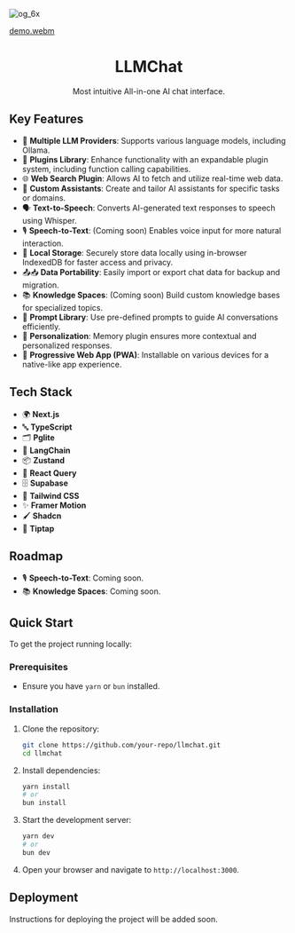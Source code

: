 
![og_6x](https://github.com/user-attachments/assets/4813a6b5-3294-4056-88bb-c536a45c220c)

[demo.webm](https://github.com/user-attachments/assets/1c555c20-5adf-4c7b-8e55-96f5abcc3563)


<h1 align="center">LLMChat</h1>
<p align="center">Most intuitive All-in-one AI chat interface.</p>

## Key Features

- 🧠 **Multiple LLM Providers**: Supports various language models, including Ollama.
- 🔌 **Plugins Library**: Enhance functionality with an expandable plugin system, including function calling capabilities.
- 🌐 **Web Search Plugin**: Allows AI to fetch and utilize real-time web data.
- 🤖 **Custom Assistants**: Create and tailor AI assistants for specific tasks or domains.
- 🗣️ **Text-to-Speech**: Converts AI-generated text responses to speech using Whisper.
- 🎙️ **Speech-to-Text**: (Coming soon) Enables voice input for more natural interaction.
- 💾 **Local Storage**: Securely store data locally using in-browser IndexedDB for faster access and privacy.
- 📤📥 **Data Portability**: Easily import or export chat data for backup and migration.
- 📚 **Knowledge Spaces**: (Coming soon) Build custom knowledge bases for specialized topics.
- 📝 **Prompt Library**: Use pre-defined prompts to guide AI conversations efficiently.
- 👤 **Personalization**: Memory plugin ensures more contextual and personalized responses.
- 📱 **Progressive Web App (PWA)**: Installable on various devices for a native-like app experience.

## Tech Stack

- 🌍 **Next.js**
- 🔤 **TypeScript**
- 🗂️ **Pglite**
- 🧩 **LangChain**
- 📦 **Zustand**
- 🔄 **React Query**
- 🗄️ **Supabase**
- 🎨 **Tailwind CSS**
- ✨ **Framer Motion**
- 🖌️ **Shadcn**
- 📝 **Tiptap**

## Roadmap

- 🎙️ **Speech-to-Text**: Coming soon.
- 📚 **Knowledge Spaces**: Coming soon.

## Quick Start

To get the project running locally:

### Prerequisites

- Ensure you have `yarn` or `bun` installed.

### Installation

1. Clone the repository:
   ```bash
   git clone https://github.com/your-repo/llmchat.git
   cd llmchat
   ```

2. Install dependencies:
   ```bash
   yarn install
   # or
   bun install
   ```

3. Start the development server:
   ```bash
   yarn dev
   # or
   bun dev
   ```

4. Open your browser and navigate to `http://localhost:3000`.

## Deployment

Instructions for deploying the project will be added soon.

